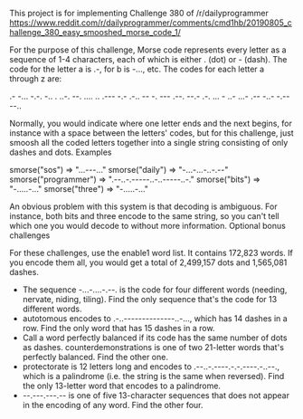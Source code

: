 This project is for implementing Challenge 380 of /r/dailyprogrammer
https://www.reddit.com/r/dailyprogrammer/comments/cmd1hb/20190805_challenge_380_easy_smooshed_morse_code_1/

For the purpose of this challenge, Morse code represents every letter as a sequence of 1-4 characters, each of which is either . (dot) or - (dash). The code for the letter a is .-, for b is -..., etc. The codes for each letter a through z are:

.- -... -.-. -.. . ..-. --. .... .. .--- -.- .-.. -- -. --- .--. --.- .-. ... - ..- ...- .-- -..- -.-- --..

Normally, you would indicate where one letter ends and the next begins, for instance with a space between the letters' codes, but for this challenge, just smoosh all the coded letters together into a single string consisting of only dashes and dots.
Examples

smorse("sos") => "...---..."
smorse("daily") => "-...-...-..-.--"
smorse("programmer") => ".--..-.-----..-..-----..-."
smorse("bits") => "-.....-..."
smorse("three") => "-.....-..."

An obvious problem with this system is that decoding is ambiguous. For instance, both bits and three encode to the same string, so you can't tell which one you would decode to without more information.
Optional bonus challenges

For these challenges, use the enable1 word list. It contains 172,823 words. If you encode them all, you would get a total of 2,499,157 dots and 1,565,081 dashes.

* The sequence -...-....-.--. is the code for four different words (needing, nervate, niding, tiling). Find the only sequence that's the code for 13 different words.
* autotomous encodes to .-..--------------..-..., which has 14 dashes in a row. Find the only word that has 15 dashes in a row.
* Call a word perfectly balanced if its code has the same number of dots as dashes. counterdemonstrations is one of two 21-letter words that's perfectly balanced. Find the other one.
* protectorate is 12 letters long and encodes to .--..-.----.-.-.----.-..--., which is a palindrome (i.e. the string is the same when reversed). Find the only 13-letter word that encodes to a palindrome.
* --.---.---.-- is one of five 13-character sequences that does not appear in the encoding of any word. Find the other four.

